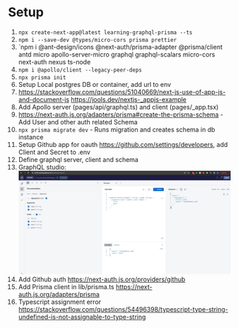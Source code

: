 # Setup
1. `npx create-next-app@latest learning-graphql-prisma --ts`
2. `npm i --save-dev @types/micro-cors prisma prettier`
3. `npm i @ant-design/icons @next-auth/prisma-adapter @prisma/client antd micro apollo-server-micro graphql graphql-scalars micro-cors next-auth nexus ts-node
4. `npm i @apollo/client --legacy-peer-deps`
5.  `npx prisma init`
6.  Setup Local postgres DB or container, add url to env
7.  https://stackoverflow.com/questions/51040669/next-js-use-of-app-js-and-document-js https://jools.dev/nextjs-_appjs-example
8.  Add Apollo server (pages/api/graphql.ts) and client (pages/_app.tsx)
9.  https://next-auth.js.org/adapters/prisma#create-the-prisma-schema - Add User and other auth related Schema
10. `npx prisma migrate dev` - Runs migration and creates schema in db instance
11. Setup Github app for oauth https://github.com/settings/developers, add Client and Secret to .env
12. Define graphql server, client and schema
13. GraphQL studio:
 ![image](./screenshots/apollo-graphql-studio.png)
1.  Add Github auth https://next-auth.js.org/providers/github
2.  Add Prisma client in lib/prisma.ts https://next-auth.js.org/adapters/prisma
3.  Typescript assignment error https://stackoverflow.com/questions/54496398/typescript-type-string-undefined-is-not-assignable-to-type-string